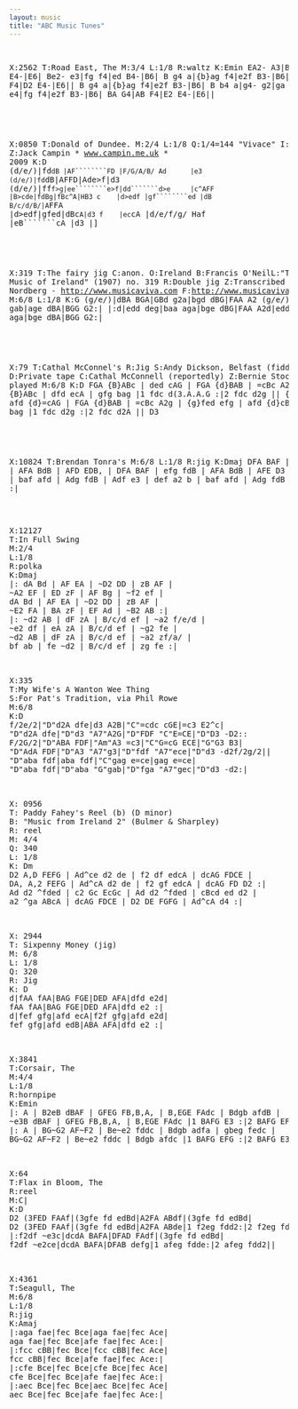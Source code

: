 ```yaml
---
layout: music
title: "ABC Music Tunes"
---
```

<div class="page-content">
<pre class="abc-tune">

X:2562
T:Road East, The
M:3/4
L:1/8
R:waltz
K:Emin
EA2- A3|Bc B4|AG E4-|E6|
Be2- e3|fg f4|ed B4-|B6|
B g4 a|{b}ag f4|e2f B3-|B6|
BA G4|AB F4|D2 E4-|E6||
B g4 a|{b}ag f4|e2f B3-|B6|
B b4 a|g4- g2|ga f4-|f6|
gf e4|fg f4|e2f B3-|B6|
BA G4|AB F4|E2 E4-|E6||

</pre>
<pre layout-fill class="abc-tune">

X:0850
T:Donald of Dundee.
M:2/4
L:1/8
Q:1/4=144 "Vivace"
I: ||
Z:Jack Campin * www.campin.me.uk * 2009
K:D
(d/e/)|fd`dB |AF````````FD |F/G/A/B/ Ad      |e3 (d/e/)|fd`dB|AFFD|Ade>f|d3
(d/e/)|ff`f>g|ee````````e>f|dd```````d>e     |c^AFF    |B>cde|fdBg|fBc^A|HB3
 c    |d>edf |gf````````ed |dB       B/c/d/B/|A`FFA    |d>edf|gfed|dBc`A|d3
 f    |ec`cA |d/e/f/g/ Haf |eB```````cA      |d3      |]

</pre>
<pre class="abc-tune">

X:319
T:The fairy jig
C:anon.
O:Ireland
B:Francis O'NeilL:"The Dance Music of Ireland" (1907) no. 319
R:Double jig
Z:Transcribed by Frank Nordberg - http://www.musicaviva.com
F:http://www.musicaviva.com/abc/tunes/ireland/oneill-1001/oneill-1001-0319.abc
M:6/8
L:1/8
K:G
(g/e/)|dBA BGA|GBd g2a|bgd dBG|FAA A2 (g/e/)|dBA BGA|GBd gab|age dBA|BGG
G2:|
|:d|edd deg|baa aga|bge dBG|FAA A2d|edd deg|baa aga|bge dBA|BGG G2:|

</pre>
<pre class="abc-tune">

X:79
T:Cathal McConnel's
R:Jig
S:Andy Dickson, Belfast (fiddle)
D:Private tape
C:Cathal McConnell (reportedly)
Z:Bernie Stocks
N:As played
M:6/8
K:D
FGA {B}ABc | ded cAG | FGA {d}BAB | =cBc A2G | FGA {B}ABc |
dfd ecA | gfg bag |1 fdc d(3.A.A.G :|2 fdc d2g || {g}fed efg |
afd {d}=cAG | FGA {d}BAB | =cBc A2g | {g}fed efg |
afd {d}cBA | {a}gfg bag |1 fdc d2g :|2 fdc d2A || D3

</pre>
<pre class="abc-tune">

X:10824
T:Brendan Tonra's
M:6/8
L:1/8
R:jig
K:Dmaj
DFA BAF | e2 g fdB | AFA BdB | AFD EDB, |
DFA BAF | efg fdB | AFA BdB | AFE D3 :|
def a2 b | baf afd | Adg fdB | Adf  e3 |
def a2 b | baf afd | Adg fdB | AFE D3 :|

</pre>

<pre class="abc-tune">

X:12127
T:In Full Swing
M:2/4
L:1/8
R:polka
K:Dmaj
|: dA Bd | AF EA | ~D2 DD | zB AF |
~A2 EF | ED zF | AF Bg | ~f2 ef |
dA Bd | AF EA | ~D2 DD | zB AF |
~E2 FA | BA zF | EF Ad | ~B2 AB :|
|: ~d2 AB | dF zA | B/c/d ef | ~a2 f/e/d |
~e2 df | eA zA | B/c/d ef | ~g2 fe |
~d2 AB | dF zA | B/c/d ef | ~a2 zf/a/ |
bf ab | fe ~d2 | B/c/d ef | zg fe :|

</pre>

<pre class="abc-tune">

X:335
T:My Wife's A Wanton Wee Thing
S:For Pat's Tradition, via Phil Rowe
M:6/8
K:D
f/2e/2|"D"d2A dfe|d3 A2B|"C"=cdc cGE|=c3 E2^c|
"D"d2A dfe|"D"d3 "A7"A2G|"D"FDF "C"E=CE|"D"D3 -D2::
F/2G/2|"D"ABA FDF|"Am"A3 =c3|"C"G=cG ECE|"G"G3 B3|
"D"AdA FDF|"D"A3 "A7"g3|"D"fdf "A7"ece|"D"d3 -d2f/2g/2||
"D"aba fdf|aba fdf|"C"gag e=ce|gag e=ce|
"D"aba fdf|"D"aba "G"gab|"D"fga "A7"gec|"D"d3 -d2:|

</pre>
<pre class="abc-tune">

X: 0956
T: Paddy Fahey's Reel (b) (D minor)
B: "Music from Ireland 2" (Bulmer & Sharpley)
R: reel
M: 4/4
Q: 340
L: 1/8
K: Dm
D2 A,D FEFG | Ad^ce d2 de | f2 df edcA | dcAG FDCE |
DA, A,2 FEFG | Ad^cA d2 de | f2 gf edcA | dcAG FD D2 :|
Ad d2 ^fded | c2 Gc EcGc | Ad d2 ^fded | cBcd ed d2 |
a2 ^ga ABcA | dcAG FDCE | D2 DE FGFG | Ad^cA d4 :|

</pre>
<pre class="abc-tune">

X: 2944
T: Sixpenny Money (jig)
M: 6/8
L: 1/8
Q: 320
R: Jig
K: D
d|fAA fAA|BAG FGE|DED AFA|dfd e2d|
fAA fAA|BAG FGE|DED AFA|dfd e2 :|
d|fef gfg|afd ecA|f2f gfg|afd e2d|
fef gfg|afd edB|ABA AFA|dfd e2 :|

</pre>
<pre class="abc-tune">

X:3841
T:Corsair, The
M:4/4
L:1/8
R:hornpipe
K:Emin
|: A | B2eB dBAF | GFEG FB,B,A, | B,EGE FAdc | Bdgb afdB |
~e3B dBAF | GFEG FB,B,A, | B,EGE FAdc |1 BAFG E3 :|2 BAFG EFG ||
|: A | BG~G2 AF~F2 | Be~e2 fddc | Bdgb adfa | gbeg fedc | 
BG~G2 AF~F2 | Be~e2 fddc | Bdgb afdc |1 BAFG EFG :|2 BAFG E3 ||

</pre>
<pre class="abc-tune">

X:64
T:Flax in Bloom, The
R:reel
M:C|
K:D
D2 (3FED FAAf|(3gfe fd edBd|A2FA ABdf|(3gfe fd edBd|
D2 (3FED FAAf|(3gfe fd edBd|A2FA ABde|1 f2eg fdd2:|2 f2eg fdde||
|:f2df ~e3c|dcdA BAFA|DFAD FAdf|(3gfe fd edBd|
f2df ~e2ce|dcdA BAFA|DFAB defg|1 afeg fdde:|2 afeg fdd2||

</pre>

<pre class="abc-tune">

X:4361
T:Seagull, The
M:6/8
L:1/8
R:jig
K:Amaj
|:aga fae|fec Bce|aga fae|fec Ace|
aga fae|fec Bce|afe fae|fec Ace:|
|:fcc cBB|fec Bce|fcc cBB|fec Ace|
fcc cBB|fec Bce|afe fae|fec Ace:|
|:cfe Bce|fec Bce|cfe Bce|fec Ace|
cfe Bce|fec Bce|afe fae|fec Ace:|
|:aec Bce|fec Bce|aec Bce|fec Ace|
aec Bce|fec Bce|afe fae|fec Ace:|

</pre>
</div>
